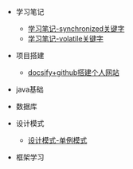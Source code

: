 - 学习笔记
  - [学习笔记-synchronized关键字](learn-notes/学习笔记-synchronized关键字.md)
  - [学习笔记-volatile关键字](learn-notes/学习笔记-volatile关键字.md)

- 项目搭建
  - [docsify+github搭建个人网站](build-framework/通过docsify+github搭建出个人博客网站.md)

- java基础
  
- 数据库

- 设计模式
  - [设计模式-单例模式](desgin-partern/单例模式.md)

- 框架学习